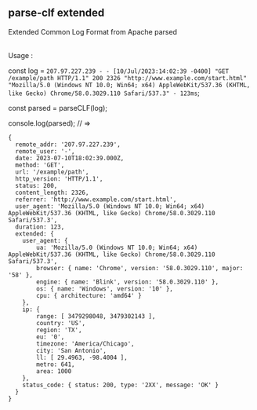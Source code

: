 ## parse-clf extended

Extended Common Log Format from Apache parsed  
<br>

Usage :  

const log = `207.97.227.239 - - [10/Jul/2023:14:02:39 -0400] "GET /example/path HTTP/1.1" 200 2326 "http://www.example.com/start.html" "Mozilla/5.0 (Windows NT 10.0; Win64; x64) AppleWebKit/537.36 (KHTML, like Gecko) Chrome/58.0.3029.110 Safari/537.3" - 123ms`;

const parsed = parseCLF(log);

console.log(parsed);  //  =>  
```
{
  remote_addr: '207.97.227.239',
  remote_user: '-',
  date: 2023-07-10T18:02:39.000Z,
  method: 'GET',
  url: '/example/path',
  http_version: 'HTTP/1.1',
  status: 200,
  content_length: 2326,
  referrer: 'http://www.example.com/start.html',
  user_agent: 'Mozilla/5.0 (Windows NT 10.0; Win64; x64) AppleWebKit/537.36 (KHTML, like Gecko) Chrome/58.0.3029.110 Safari/537.3',
  duration: 123,
  extended: {
    user_agent: {
        ua: 'Mozilla/5.0 (Windows NT 10.0; Win64; x64) AppleWebKit/537.36 (KHTML, like Gecko) Chrome/58.0.3029.110 Safari/537.3',
        browser: { name: 'Chrome', version: '58.0.3029.110', major: '58' },
        engine: { name: 'Blink', version: '58.0.3029.110' },
        os: { name: 'Windows', version: '10' },
        cpu: { architecture: 'amd64' }
    },
    ip: {
        range: [ 3479298048, 3479302143 ],
        country: 'US',
        region: 'TX',
        eu: '0',
        timezone: 'America/Chicago',
        city: 'San Antonio',
        ll: [ 29.4963, -98.4004 ],
        metro: 641,
        area: 1000
    },
    status_code: { status: 200, type: '2XX', message: 'OK' }
  }
}
```